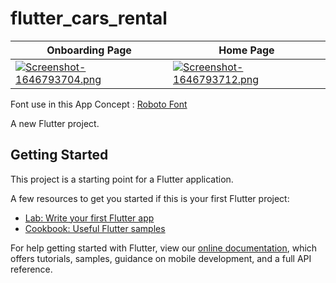 # flutter_cars_rental

| Onboarding Page     | Home Page      |  
| ------------- | -------------    | 
| [![Screenshot-1646793704.png](https://i.postimg.cc/TPs3gsxK/Screenshot-1646793704.png)](https://postimg.cc/zLnN10VN) | [![Screenshot-1646793712.png](https://i.postimg.cc/L8dkByH0/Screenshot-1646793712.png)](https://postimg.cc/RNRnvLJc)  |

Font use in this App Concept : [Roboto Font](https://fonts.google.com/specimen/Roboto?query=roboto) 

A new Flutter project.

## Getting Started

This project is a starting point for a Flutter application.

A few resources to get you started if this is your first Flutter project:

- [Lab: Write your first Flutter app](https://flutter.dev/docs/get-started/codelab)
- [Cookbook: Useful Flutter samples](https://flutter.dev/docs/cookbook)

For help getting started with Flutter, view our
[online documentation](https://flutter.dev/docs), which offers tutorials,
samples, guidance on mobile development, and a full API reference.
